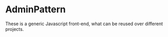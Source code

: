 # AdminPattern
These is a generic Javascript front-end, what can be reused over different projects.
